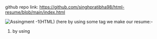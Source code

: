 github repo link: https://github.com/singhpratibha98/html-resume/blob/main/index.html

![Assingment -1(HTML)](https://github.com/singhpratibha98/html-resume/assets/129493126/817758a2-9570-4a88-a136-334713de6475)
(here by using some tag we make our resume:-
  1) by using <title> tag we give title to resume.
  2)  In <h1> tag we gives our heading i.e here we have given our name in heading and h1 also means that having large height.
  3)  <p></p> denotes paragraph tag.
  4) <a> (attribute tag)- is we want or add the link there so they redirect to other page so we use the attribute tag.here (href) use that the link redirect to other page and open at new page.
  5) <h2></h2> denote that we have to write something is just small size as compare to h1 tag.
  
  
![Assingment -1(HTML)  (2)](https://github.com/singhpratibha98/html-resume/assets/129493126/307933f0-ddcb-4b5d-849f-32715e2d6f80)

6) here <h3> tag is use same as h1 and h2 to small the size of word.
7) <hr/> tag is use for underline 
8)<ul> tag is unordered list we use bullet to mention something.
